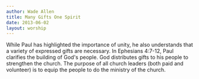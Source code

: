 ```yaml
--- 
author: Wade Allen 
title: Many Gifts One Spirit 
date: 2013-06-02 
layout: worship 
---
```


While Paul has highlighted the importance of unity, he also understands that a variety of expressed gifts are necessary. In Ephesians 4:7-12, Paul clarifies the building of God's people. God distributes gifts to his people to strengthen the church. The purpose of all church leaders (both paid and volunteer) is to equip the people to do the ministry of the church.